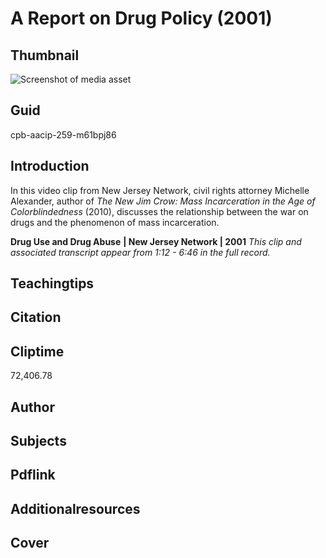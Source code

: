 # A Report on Drug Policy (2001)

## Thumbnail

![Screenshot of media asset](https://s3.amazonaws.com/americanarchive.org/thumbnail/cpb-aacip-259-m61bpj86.jpg "Screenshot media asset")


## Guid
cpb-aacip-259-m61bpj86

## Introduction

In this video clip from New Jersey Network, civil rights attorney Michelle Alexander, author of _The New Jim Crow: Mass Incarceration in the Age of Colorblindedness_ (2010), discusses the relationship between the war on drugs and the phenomenon of mass incarceration. 


<b>Drug Use and Drug Abuse</b>
<b>| New Jersey Network | 2001</b>
<i>This clip and associated transcript appear from 1:12 - 6:46 in the full record.</i>

## Teachingtips

## Citation

## Cliptime

72,406.78

## Author
## Subjects
## Pdflink
## Additionalresources
## Cover
